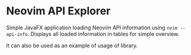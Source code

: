 # Neovim API Explorer

Simple JavaFX application loading Neovim API information using `nvim --api-info`. Displays all loaded information in tables for simple overview.

It can also be used as an example of usage of library.
